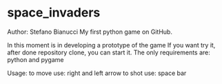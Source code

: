 space_invaders
==============
Author: Stefano Bianucci
My first python game on GitHub.


In this moment is in developing a prototype of the game
If you want try it, after done repository clone, you can start it.
The only requirements are: python and pygame

Usage:
to move use: right and left arrow
to shot use: space bar
